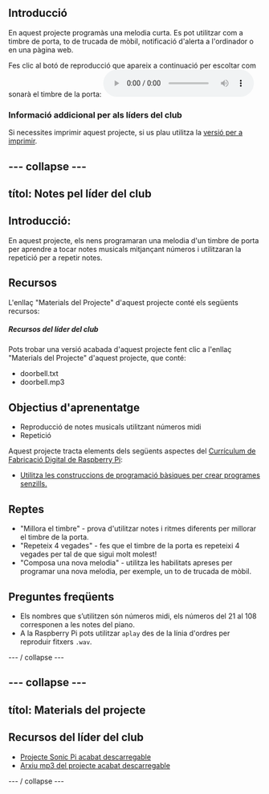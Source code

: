 ## Introducció

En aquest projecte programàs una melodia curta. Es pot utilitzar com a timbre de porta, to de trucada de mòbil, notificació d'alerta a l'ordinador o en una pàgina web.

<div id="audio-preview" class="pdf-hidden">
  Fes clic al botó de reproducció que apareix a continuació per escoltar com sonarà el timbre de la porta: <audio controls preload> <source src="resources/doorbell.mp3" type="audio/mpeg"> El teu navegador no admet l'element <code>d'àudio</code>. </audio>
</div>

### Informació addicional per als líders del club

Si necessites imprimir aquest projecte, si us plau utilitza la [versió per a imprimir](https://projects.raspberrypi.org/en/projects/compose-tune/print).

## \--- collapse \---

## títol: Notes pel líder del club

## Introducció:

En aquest projecte, els nens programaran una melodia d'un timbre de porta per aprendre a tocar notes musicals mitjançant números i utilitzaran la repetició per a repetir notes.

## Recursos

L'enllaç "Materials del Projecte" d'aquest projecte conté els següents recursos:

##### Recursos del líder del club

Pots trobar una versió acabada d'aquest projecte fent clic a l'enllaç "Materials del Projecte" d'aquest projecte, que conté:

* doorbell.txt
* doorbell.mp3

## Objectius d'aprenentatge

* Reproducció de notes musicals utilitzant números midi
* Repetició

Aquest projecte tracta elements dels següents aspectes del [Currículum de Fabricació Digital de Raspberry Pi](http://rpf.io/curriculum):

* [Utilitza les construccions de programació bàsiques per crear programes senzills.](https://www.raspberrypi.org/curriculum/programming/creator)

## Reptes

* "Millora el timbre" - prova d'utilitzar notes i ritmes diferents per millorar el timbre de la porta.
* "Repeteix 4 vegades" - fes que el timbre de la porta es repeteixi 4 vegades per tal de que sigui molt molest!
* "Composa una nova melodia" - utilitza les habilitats apreses per programar una nova melodia, per exemple, un to de trucada de mòbil.

## Preguntes freqüents

* Els nombres que s’utilitzen són números midi, els números del 21 al 108 corresponen a les notes del piano.
* A la Raspberry Pi pots utilitzar `aplay` des de la línia d'ordres per reproduir fitxers `.wav`.

\--- / collapse \---

## \--- collapse \---

## títol: Materials del projecte

## Recursos del líder del club

* [Projecte Sonic Pi acabat descarregable](resources/doorbell.txt)
* [Arxiu mp3 del projecte acabat descarregable](resources/doorbell.mp3)

\--- / collapse \---